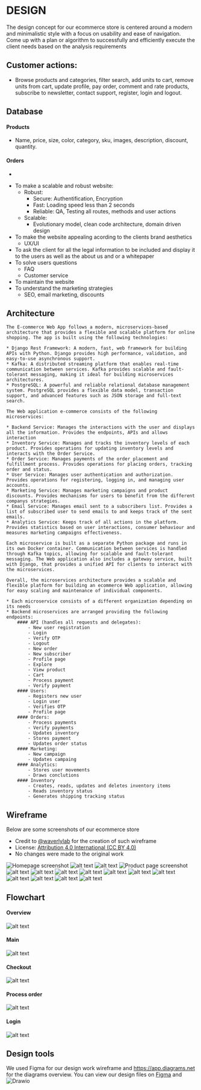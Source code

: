 # DESIGN
The design concept for our ecommerce store is centered around a modern and minimalistic style with a focus on usability and ease of navigation.
Come up with a plan or algorithm to successfully and efficiently execute the client needs based on the analysis requirements


## Customer actions:

*    Browse products and categories, filter search, add units to cart, remove units from cart, update profile, pay order, comment and rate products, subscribe to newsletter, contact support, register, login and logout.


## Database

#### Products

*    Name, price, size, color, category, sku, images, description, discount, quantity.

#### Orders

*   


+ To make a scalable and robust website:
    + Robust:
        * Secure: Authentification, Encryption
        * Fast: Loading speed less than 2 seconds
        * Reliable: QA, Testing all routes, methods and user actions
    + Scalable:
        * Evolutionary model, clean code architecture, domain driven design 
+ To make the website appealing acording to the clients brand aesthetics
    * UX/UI
+ To ask the client for all the legal information to be included and display it to the users as well as the about us and or a whitepaper
+ To solve users questions
    * FAQ
    * Customer service
+ To maintain the website
+ To understand the marketing strategies
    * SEO, email marketing, discounts



## Architecture
    The E-commerce Web App follows a modern, microservices-based architecture that provides a flexible and scalable platform for online shopping. The app is built using the following technologies:

    * Django Rest Framework: A modern, fast, web framework for building APIs with Python. Django provides high performance, validation, and easy-to-use asynchronous support.
    * Kafka: A distributed streaming platform that enables real-time communication between services. Kafka provides scalable and fault-tolerant messaging, making it ideal for building microservices architectures.
    * PostgreSQL: A powerful and reliable relational database management system. PostgreSQL provides a flexible data model, transaction support, and advanced features such as JSON storage and full-text search.

    The Web application e-commerce consists of the following microservices:

    * Backend Service: Manages the interactions with the user and displays all the information. Provides the endpoints, APIs and allows interaction
    * Inventory Service: Manages and tracks the inventory levels of each product. Provides operations for updating inventory levels and interacts with the Order Service.
    * Order Service: Manages payments of the order placement and fulfillment process. Provides operations for placing orders, tracking order and status.
    * User Service: Manages user authentication and authorization. Provides operations for registering, logging in, and managing user accounts.
    * Marketing Service: Manages marketing campaigns and product discounts. Provides mechanisms for users to benefit from the different companys strategies.
    * Email Service: Manages email sent to a subscribers list. Provides a list of subscribed user to send emails to and keeps track of the sent emails.
    * Analytics Service: Keeps track of all actions in the platform. Provides statistics based on user interactions, consumer behaviour and measures marketing campaigns effectiveness.

    Each microservice is built as a separate Python package and runs in its own Docker container. Communication between services is handled through Kafka topics, allowing for scalable and fault-tolerant messaging. The Web application also includes a gateway service, built with Django, that provides a unified API for clients to interact with the microservices.

    Overall, the microservices architecture provides a scalable and flexible platform for building an ecommerce Web application, allowing for easy scaling and maintenance of individual components.

    * Each microservice consists of a different organization depending on its needs
    * Backend microservices are arranged providing the following endpoints:
        #### API (handles all requests and delegates):
            - New user registration
            - Login
            - Verify OTP
            - Logout
            - New order
            - New subscriber
            - Profile page
            - Explore
            - View product
            - Cart
            - Process payment
            - Verify payment
        #### Users:
            - Registers new user
            - Login user
            - Verifies OTP
            - Profile page
        #### Orders:
            - Process payments
            - Verify payments
            - Updates inventory
            - Stores payment
            - Updates order status
        #### Marketing:
            - New campaign
            - Updates campaing
        #### Analytics:
            - Stores user movements
            - Draws conclutions
        #### Inventory
            - Creates, reads, updates and deletes inventory items
            - Reads inventory status
            - Generates shipping tracking status


## Wireframe
Below are some screenshots of our ecommerce store
- Credit to [@waverlylab](https://www.figma.com/@waverlylab) for the creation of such wireframe
- License: [Attribution 4.0 International (CC BY 4.0)](https://creativecommons.org/licenses/by/4.0/)
- No changes were made to the original work

![Homepage screenshot](https://github.com/RomanW05/ecommerce/blob/main/blob/wireframe/wireframe-01.png?raw=true)
![alt text](https://github.com/RomanW05/ecommerce/blob/main/blob/wireframe/wireframe-02.png?raw=true)
![alt text](https://github.com/RomanW05/ecommerce/blob/main/blob/wireframe/wireframe-03.png?raw=true)
![Product page screenshot](https://github.com/RomanW05/ecommerce/blob/main/blob/wireframe/wireframe-04.png?raw=true)
![alt text](https://github.com/RomanW05/ecommerce/blob/main/blob/wireframe/wireframe-05.png?raw=true)
![alt text](https://github.com/RomanW05/ecommerce/blob/main/blob/wireframe/wireframe-06.png?raw=true)
![alt text](https://github.com/RomanW05/ecommerce/blob/main/blob/wireframe/wireframe-07.png?raw=true)
![alt text](https://github.com/RomanW05/ecommerce/blob/main/blob/wireframe/wireframe-08.png?raw=true)
![alt text](https://github.com/RomanW05/ecommerce/blob/main/blob/wireframe/wireframe-09.png?raw=true)
![alt text](https://github.com/RomanW05/ecommerce/blob/main/blob/wireframe/wireframe-10.png?raw=true)
![alt text](https://github.com/RomanW05/ecommerce/blob/main/blob/wireframe/wireframe-11.png?raw=true)
![alt text](https://github.com/RomanW05/ecommerce/blob/main/blob/wireframe/wireframe-12.png?raw=true)
![alt text](https://github.com/RomanW05/ecommerce/blob/main/blob/wireframe/wireframe-13.png?raw=true)
![alt text](https://github.com/RomanW05/ecommerce/blob/main/blob/wireframe/wireframe-14.png?raw=true)
![alt text](https://github.com/RomanW05/ecommerce/blob/main/blob/wireframe/wireframe-15.png?raw=true)





## Flowchart

#### Overview
![alt text](https://github.com/RomanW05/ecommerce/blob/main/blob/Overview.png?raw=true)
#### Main
![alt text](https://github.com/RomanW05/ecommerce/blob/main/blob/main_flowchart.png?raw=true)
#### Checkout
![alt text](https://github.com/RomanW05/ecommerce/blob/main/blob/checkout_flowchart.png?raw=true)
#### Process order
![alt text](https://github.com/RomanW05/ecommerce/blob/main/blob/process_order_flowchart.png?raw=true)
#### Login
![alt text](https://github.com/RomanW05/ecommerce/blob/main/blob/login_flowchart.png?raw=true)


## Design tools
We used Figma for our design work wireframe and https://app.diagrams.net for the diagrams overview. You can view our design files on [Figma](https://www.figma.com/community/file/966016571279781800) and ![Drawio](https://github.com/RomanW05/ecommerce/blob/main/blob/Overview.drawio)